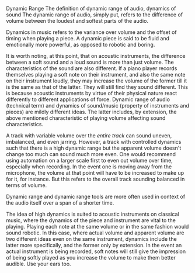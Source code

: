 Dynamic Range
The definition of dynamic range of audio, dynamics of sound
The dynamic range of audio, simply put, refers to the difference of volume between the loudest and softest parts of the audio.


Dynamics in music refers to the variance over volume and the offset of timing when playing a piece.
A dynamic piece is said to be fluid and emotionally more powerful, as opposed to robotic and boring.


It is worth noting, at this point, that on acoustic instruments, the difference between a soft sound and a loud sound is more than just volume. The characteristics of the sound are also different.
If a piano player records themselves playing a soft note on their instrument, and also the same note on their instrument loudly, they may increase the volume of the former till it is the same as that of the latter. They will still find they sound different. This is because acoustic instruments by virtue of their physical nature react differently to different applications of force.
Dynamic range of audio (technical term) and dynamics of sound/music (property of instruments and pieces) are mildly different ideas. The latter includes, by extension, the above mentioned characteristic of playing volume affecting sound characteristics.


A track with variable volume over the *entire track* can sound uneven, imbalanced, and even jarring. However, a track with controlled dynamics such that there is a high dynamic range but the apparent volume doesn't change too much can sound much more even.
One would recommend using automation on a larger scale first to even out volume over time, especially when recording. In the event one is moving away from the microphone, the volume at that point will have to be increased to make up for it, for instance.
But this refers to the overall track sounding balanced in terms of volume.


Dynamic range and dynamic range tools are more often used in context of the audio itself over a span of a shorter time.


The idea of high dynamics is suited to acoustic instruments on classical music, where the dynamics of the piece and instrument are vital to the playing. Playing each note at the same volume or in the same fashion would sound robotic. In this case, where actual volume and apparent volume are two different ideas even on the same instrument, dynamics include the latter more specifically, and the former only by extension.
In the event an actual instrument is being recorded, soft notes will still give the impression of being softly played as you increase the volume to make them better audible. Use your ears too.
